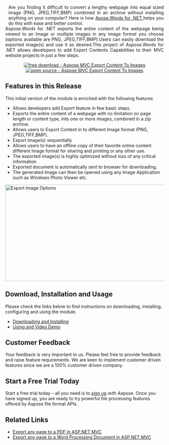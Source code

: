 <p style="text-align: justify;"><a href="http://www.aspose.com/.net/excel-component.aspx"><img style="margin-top: 0px; margin-right: 10px; float: left; margin-bottom: 57px;" title="Aspose.Cells for .NET logo" src="http://www.aspose.com/blogs/wp-content/uploads/2013/09/aspose-Words-for-net-e1378287014402.png" alt="" /></a>Are you finding it difficult to convert a lengthy webpage into equal sized image (PNG, JPEG,TIFF,BMP) combined in an archive without installing anything on your  computer? Here is how <a href="http://www.aspose.com/.net/word-component.aspx"> Apose.Words for .NET </a>helps you do this with ease and better control.<br /> Aspose.Words for .NET exports the entire content  of the webpage being viewed to an Image or multiple images in any image format you choose (options available are PNG, JPEG,TIFF,BMP).Users can easily download the exported image(s) and use it as desired.This project of Aspose.Words for .NET allows developers to add Export Contents Capabilities to their MVC website projects in just a few steps.</p>
<p style="text-align: center;"><a title="Free Download - Aspose Export webpage contents to image or image archive for ASP.NET MVC Using Aspose.Words for .NET" href="https://asposewordsnetmvc.codeplex.com/releases/view/620765"><img title="Free Download - 	Aspose MVC Export Content To Images " src="http://cdn.aspose.com/Images/marketplace/free-download-icon-aspose-mp.png" alt="free download - Aspose MVC Export Content To Images" /></a><a title="Open Source Aspose MVC Export Conetent To Images " href="https://asposewordsnetmvc.codeplex.com/SourceControl/latest"> <img title="Source Code - Aspose MVC Export Content To Images" src="http://cdn.aspose.com/Images/marketplace/open-source-icon-aspose-mp.png" alt="open source - Aspose MVC Export Content To Images" /></a></p>
<h2>Features in this Release</h2>
<p style="text-align: justify;">This initial version of the module is enriched with the following features</p>
<ul>
<li>Allows developers add Export feature in few basic steps.</li>
<li>Exports the entire content of a webpage with no limitation on page length or content type, into one or more images, combined in a zip archive.</li>
<li>Allows users to Export Content in to different Image format (PNG, JPEG,TIFF,BMP).</li>
<li>Export image(s) sequentially</li>
<li>Allows users to have an offline copy of their favorite online content different Image format for sharing and printing or any other use.</li>
<li>The exported image(s) is highly optimized without loss of any critical information</li>
<li>Exported document is automatically sent to browser for downloading.</li>
<li>The generated Image can then be opened using any Image Application such as Windows Photo Viewer etc.</li>
</ul>
<p style="text-align: justify;"><a href="http://www.aspose.com/blogs/wp-content/uploads/2016/03/Export-Image-Options.png"><img title="Export Image Options" src="http://www.aspose.com/blogs/wp-content/uploads/2016/03/Export-Image-Options.png" alt="Export Image Options" width="639" height="307" /></a></p>
<h2>Download, Installation and Usage</h2>
<p>Please check the links below to find instructions on downloading, installing, configuring and using the module.</p>
<ul>
<li><a href="http://www.aspose.com/docs/display/wordsnet/Export+webpage+contents+to+image+or+image+archive+Using+Aspose.Words+for+ASP.NET+MVC#ExportwebpagecontentstoimageorimagearchiveUsingAspose.WordsforASP.NETMVC-DownloadingandInstalling">Downloading and Installing </a></li>
<li><a href="http://www.aspose.com/docs/display/wordsnet/Export+webpage+contents+to+image+or+image+archive+Using+Aspose.Words+for+ASP.NET+MVC#ExportwebpagecontentstoimageorimagearchiveUsingAspose.WordsforASP.NETMVC-UsingandVideoDemo">Using and Video Demo</a></li>
</ul>
<h2>Customer Feedback</h2>
<p>Your feedback is very important to us. Please feel free to provide feedback and raise feature requirements. We are keen to implement customer driven features since we are a 100% customer driven company.</p>
<h2>Start a Free Trial Today</h2>
<p>Start a free trial today &ndash; all you need is to <a href="http://www.aspose.com/community/user/createuser.aspx"> sign up</a> with Aspose. Once you have signed up, you are ready to try powerful file processing features offered by Aspose file format APIs.</p>
<h2>Related Links</h2>
<ul>
<li><a href="http://www.aspose.com/blogs/aspose-products/aspose-words-product-family/archive/2016/02/03/export-any-page-to-a-pdf-or-any-word-processing-document-in-asp.net-mvc-using-aspose.words-for-.net.html" target="_blank">Export any page to a PDF in ASP.NET MVC</a></li>
<li><a href="http://www.aspose.com/blogs/aspose-products/aspose-words-product-family/archive/2015/12/31/export-any-page-to-a-word-processing-document-in-asp-net-mvc-using-aspose-words-fornet.html" target="_blank">Export any page to a Word Processing Document in ASP.NET MVC</a></li>
</ul>
